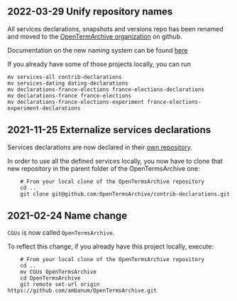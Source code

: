 ## 2022-03-29 Unify repository names

All services declarations, snapshots and versions repo has been renamed and moved to the [OpenTermArchive organization](https://github.com/OpenTermsArchive) on github.

Documentation on the new naming system can be found [here](https://github.com/ambanum/OpenTermsArchive/blob/master/CONTRIBUTING.md#instances-and-repositories-names)

If you already have some of those projects locally, you can run

```
mv services-all contrib-declarations
mv services-dating dating-declarations
mv declarations-france-elections france-elections-declarations
mv declarations-france france-elections
mv declarations-france-elections-experiment france-elections-experiment-declarations
```

## 2021-11-25 Externalize services declarations

Services declarations are now declared in their [own repository](https://github.com/OpenTermsArchive/services-all).

In order to use all the defined services locally, you now have to clone that new repository in the parent folder of the OpenTermsArchive one:

```
    # From your local clone of the OpenTermsArchive repository
    cd ..
    git clone git@github.com:OpenTermsArchive/contrib-declarations.git
```

## 2021-02-24 Name change

`CGUs` is now called `OpenTermsArchive`.

To reflect this change, if you already have this project locally, execute:

```
    # From your local clone of the OpenTermsArchive repository
    cd ..
    mv CGUs OpenTermsArchive
    cd OpenTermsArchive
    git remote set-url origin https://github.com/ambanum/OpenTermsArchive.git
```

